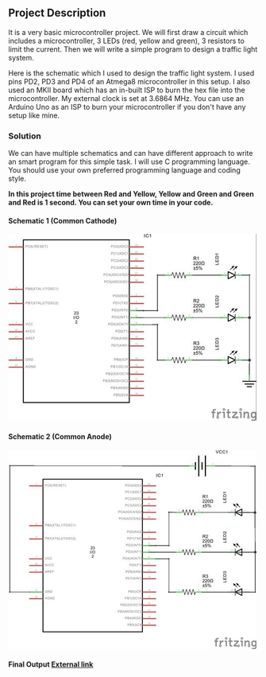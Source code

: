 ## Project Description

It is a very basic microcontroller project. We will first draw a circuit which includes a microcontroller, 3 LEDs (red, yellow and green),
3 resistors to limit the current. Then we will write a simple program to design a traffic light system.

Here is the schematic which I used to design the traffic light system. I used pins PD2, PD3 and PD4 of an Atmega8 microcontroller in this setup.
I also used an MKII board which has an in-built ISP to burn the hex file into the microcontroller. My external clock is set at 3.6864 MHz.
You can use an Arduino Uno as an ISP to burn your microcontroller if you don't have any setup like mine.

### Solution

We can have multiple schematics and can have different approach to write an smart program for this simple task. I will use C programming language.
You should use your own preferred programming language and coding style.

__In this project time between Red and Yellow, Yellow and Green and Green and Red is 1 second. You can set your own time in your code.__ 

#### Schematic 1 (Common Cathode)

![Traffic Light Schematic Common Cathode](TrafficLightSchematicCommonCathode.jpg)

#### Schematic 2 (Common Anode)

![Traffic Light Schematic Common Anode](TrafficLightSchematicCommonAnode.jpg)

#### Final Output [External link](https://vimeo.com/203683124)
